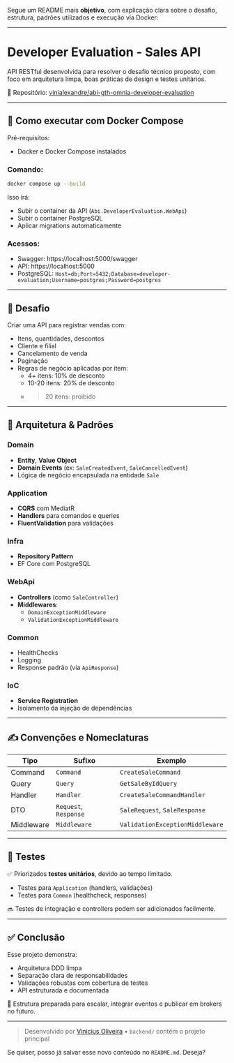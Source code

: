 Segue um README mais **objetivo**, com explicação clara sobre o desafio, estrutura, padrões utilizados e execução via Docker:

---

# Developer Evaluation - Sales API

API RESTful desenvolvida para resolver o desafio técnico proposto, com foco em arquitetura limpa, boas práticas de design e testes unitários.

📁 Repositório: [vinialexandre/abi-gth-omnia-developer-evaluation](https://github.com/vinialexandre/abi-gth-omnia-developer-evaluation)

---

## 🔧 Como executar com Docker Compose

Pré-requisitos:
- Docker e Docker Compose instalados

### Comando:
```bash
docker compose up --build
```

Isso irá:
- Subir o container da API (`Abi.DeveloperEvaluation.WebApi`)
- Subir o container PostgreSQL
- Aplicar migrations automaticamente

### Acessos:
- Swagger: https://localhost:5000/swagger
- API: https://localhost:5000
- PostgreSQL: `Host=db;Port=5432;Database=developer-evaluation;Username=postgres;Password=postgres`

---

## 🧠 Desafio

Criar uma API para registrar vendas com:
- Itens, quantidades, descontos
- Cliente e filial
- Cancelamento de venda
- Paginação
- Regras de negócio aplicadas por item:
  - 4+ itens: 10% de desconto
  - 10-20 itens: 20% de desconto
  - >20 itens: proibido

---

## 📐 Arquitetura & Padrões

### Domain
- **Entity**, **Value Object**
- **Domain Events** (ex: `SaleCreatedEvent`, `SaleCancelledEvent`)
- Lógica de negócio encapsulada na entidade `Sale`

### Application
- **CQRS** com MediatR
- **Handlers** para comandos e queries
- **FluentValidation** para validações

### Infra
- **Repository Pattern**
- EF Core com PostgreSQL

### WebApi
- **Controllers** (como `SaleController`)
- **Middlewares**:
  - `DomainExceptionMiddleware`
  - `ValidationExceptionMiddleware`

### Common
- HealthChecks
- Logging
- Response padrão (via `ApiResponse`)

### IoC
- **Service Registration**
- Isolamento da injeção de dependências

---

## ✍️ Convenções e Nomeclaturas

| Tipo          | Sufixo     | Exemplo                        |
|---------------|------------|--------------------------------|
| Command       | `Command`  | `CreateSaleCommand`            |
| Query         | `Query`    | `GetSaleByIdQuery`             |
| Handler       | `Handler`  | `CreateSaleCommandHandler`     |
| DTO           | `Request`, `Response` | `SaleRequest`, `SaleResponse` |
| Middleware    | `Middleware` | `ValidationExceptionMiddleware` |

---

## 🧪 Testes

✅ Priorizados **testes unitários**, devido ao tempo limitado.

- Testes para `Application` (handlers, validações)
- Testes para `Common` (healthcheck, responses)

🔜 Testes de integração e controllers podem ser adicionados facilmente.

---

## ✅ Conclusão

Esse projeto demonstra:
- Arquitetura DDD limpa
- Separação clara de responsabilidades
- Validações robustas com cobertura de testes
- API estruturada e documentada

📁 Estrutura preparada para escalar, integrar eventos e publicar em brokers no futuro.

---

> Desenvolvido por [Vinicius Oliveira](https://github.com/vinialexandre) • `backend/` contém o projeto principal

Se quiser, posso já salvar esse novo conteúdo no `README.md`. Deseja?